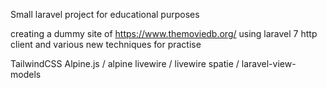 Small laravel project for educational purposes

creating a dummy site of https://www.themoviedb.org/ using laravel 7 http client and various new techniques for practise

TailwindCSS
Alpine.js / alpine
livewire / livewire
spatie / laravel-view-models
